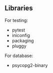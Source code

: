 ## Libraries

For testing:

- pytest
- iniconfig
- packaging
- pluggy

For database:

- psycopg2-binary
